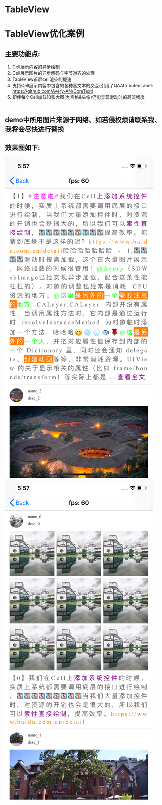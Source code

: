 # TableView

TableView优化案例
================

主要功能点:
---------
1. Cell展示内容的异步绘制<br>
2. Cell展示图片的异步解码与字节对齐的处理<br>
3. TableView首屏cell渲染的提速<br>
4. 支持Cell展示内容中包含的各种富文本的交互(引用了QAAttributedLabel: https://github.com/Avery-AN/CoreText)<br>
5. 即使每个Cell加载10张大图(九宫格&头像)仍能实现滑动时的高流畅度<br><br>

demo中所用图片来源于网络、如若侵权烦请联系我、我将会尽快进行替换<br>
----------------------------------------------------------

效果图如下:<br>
-------------
![示例1](https://github.com/Avery-AN/TableView/raw/master/DEMO_images/demo.png)<br>
![示例2](https://github.com/Avery-AN/TableView/raw/master/DEMO_images/demo2.png)<br>

